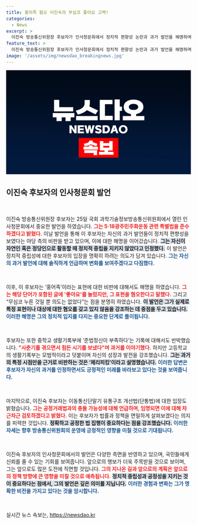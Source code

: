 ```yaml
---
title: 홍어족 혐오 이진숙의 무심코 좋아요 고백!
categories:
  - News
excerpt: >
  이진숙 방송통신위원장 후보자가 인사청문회에서 정치적 편향성 논란과 과거 발언을 해명하며 “체리피킹” 비판을 제기했습니다. 5·18 광주민주화운동 특별법 준수 의지를 속내에서 드러냈습니다. 클릭하여 그의 반응을 확인하세요!
feature_text: >
  이진숙 방송통신위원장 후보자가 인사청문회에서 정치적 편향성 논란과 과거 발언을 해명하며 “체리피킹” 비판을 제기했습니다. 5·18 광주민주화운동 특별법 준수 의지를 속내에서 드러냈습니다. 클릭하여 그의 반응을 확인하세요!
image: '/assets/img/newsdao_breakingnews.jpg'
---
```


<p><img src="/assets/img/newsdao_breakingnews.jpg" alt="implanttips 속보" /></p>

<h2 data-ke-size="size26">이진숙 후보자의 인사청문회 발언</h2>

<p data-ke-size="size16">&nbsp;</p>

<p>이진숙 방송통신위원장 후보자는 25일 국회 과학기술정보방송통신위원회에서 열린 인사청문회에서 중요한 발언을 하였습니다. <b><span style="color: #ee2323;">그는 5·18광주민주화운동 관련 특별법을 준수하겠다고 밝혔다.</span></b> 이날 발언을 통해 이 후보자는 자신의 과거 발언들이 정치적 편향성을 보였다는 야당 측의 비판을 받고 있으며, 이에 대한 해명을 이어갔습니다. <b><span style="background-color: #21538527;">그는 자신이 자연인 혹은 정당인으로 활동할 때 정치적 중립을 지키지 않았다고 인정했다.</span></b> 이 발언은 정치적 중립성에 대한 후보자의 입장을 명확히 하려는 의도가 담겨 있습니다. <b><span style="color: #1a5490;">그는 자신의 과거 발언에 대해 솔직하게 언급하며 변화를 보여주겠다고 다짐했다.</span></b></p>

<p data-ke-size="size16">&nbsp;</p>

<p>이후, 이 후보자는 ‘홍어족’이라는 표현에 대한 비판에 대해서도 해명을 하였습니다. <b><span style="color: #ee2323;">그는 해당 단어가 포함된 글에 '좋아요'를 눌렀지만, 그 표현을 혐오한다고 말했다.</span></b> 그리고 “무심코 누른 것일 뿐 의도는 없었다”는 점을 분명히 하였습니다. <b><span style="background-color: #21538527;">이 발언은 그가 실제로 특정 표현이나 대상에 대한 혐오를 갖고 있지 않음을 강조하는 데 중점을 두고 있습니다.</span></b> <b><span style="color: #1a5490;">이러한 해명은 그의 정치적 입지를 다지는 중요한 단계로 풀이됩니다.</span></b></p>

<p data-ke-size="size16">&nbsp;</p>

<p>후보자는 또한 중학교 생활기록부에 ‘준법정신이 부족하다’는 기록에 대해서도 반박했습니다. <b><span style="color: #ee2323;">"사춘기를 겪으면서 힘든 시기를 보냈다"며 과거를 이야기했다.</span></b> 하지만 고등학교의 생활기록부는 모범적이라고 덧붙이며 자신의 성장과 발전을 강조했습니다. <b><span style="background-color: #21538527;">그는 과거의 특정 시점만을 근거로 비판하는 것은 ‘체리피킹’이라고 설명했습니다.</span></b> <b><span style="color: #1a5490;">이러한 답변은 후보자가 자신의 과거를 인정하면서도 긍정적인 미래를 바라보고 있다는 것을 보여줍니다.</span></b></p>

<p data-ke-size="size16">&nbsp;</p>

<p>마지막으로, 이진숙 후보자는 이동통신단말기 유통구조 개선법(단통법)에 대한 입장도 밝혔습니다. <b><span style="color: #ee2323;">그는 공정거래법과의 충돌 가능성에 대해 언급하며, 임명되면 이에 대해 차근차근 검토하겠다고 밝혔다.</span></b> 이는 후보자가 법률과 정책을 면밀하게 살펴보겠다는 의지를 피력한 것입니다. <b><span style="background-color: #21538527;">정확하고 공정한 법 집행이 중요하다는 점을 강조했습니다.</span></b> <b><span style="color: #1a5490;">이러한 자세는 향후 방송통신위원회의 운영에 긍정적인 영향을 미칠 것으로 기대됩니다.</span></b></p>

<p data-ke-size="size16">&nbsp;</p>

<p>이진숙 후보자의 인사청문회에서의 발언은 다양한 측면을 반영하고 있으며, 국민들에게 신뢰를 줄 수 있는 기회를 보여줍니다. 앞으로의 행보가 더욱 주목받을 것으로 보이며, 그는 앞으로도 많은 도전에 직면할 것입니다. <b><span style="color: #ee2323;">그의 지나온 길과 앞으로의 계획은 앞으로의 정책 방향에 큰 영향을 미칠 것으로 예측됩니다.</span></b> <b><span style="background-color: #21538527;">정치적 중립성과 공정성을 지키는 것이 중요하다는 점에서, 그의 발언은 깊은 의미를 지닙니다.</span></b> <b><span style="color: #1a5490;">이러한 경험과 변화는 그가 명확한 비전을 가지고 있다는 것을 암시합니다.</span></b> </p>

<p data-ke-size="size16">&nbsp;</p>
실시간 뉴스 속보는, <a href="https://newsdao.kr" rel="dofollow">https://newsdao.kr</a>


